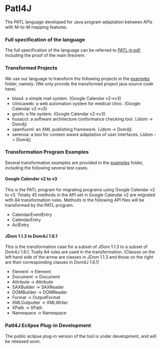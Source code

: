 # Patl4J
The PATL language developed for Java program adaptation between APIs with M-to-M mapping features.

### Full specification of the language
The full specification of the language can be referred to [PATL-tr.pdf](https://github.com/Mestway/Patl4J/blob/master/PATL-tr.pdf), including the proof of the main theorem.

### Transformed Projects
We use our language to transform the following projects in the [examples](https://github.com/Mestway/Patl4J/tree/master/examples) folder, namely: (We only provide the transformed project java source code here).

  * blasd: a simple mail system. (Google Calendar v2->v3)
  * clinicaweb: a web automation system for medical clinic. (Google Calendar v2->v3)
  * goofs: a file system. (Google Calendar v2->v3)
  * husacct: a software architecture conformance checking tool. (Jdom -> Dom4j)
  * openfuxml: an XML publishing framework. (Jdom -> Dom4j)
  * serenoa:  a tool for context-aware adaptation of user interfaces. (Jdom -> Dom4j)

### Transformation Program Examples
Several transformation examples are provided in the [examples](https://github.com/Mestway/Patl4J/tree/master/examples) folder, including the following several test cases.
#### Google Calender v2 to v3
  
  This is the PATL program for migrating programs using Google Calendar v2 to v3. Totally 45 methods in the API set in Google Calendar v2 are migrated with 84 transformation rules. Methods in the following API files will be transformed by the PATL program. 
  * CalendarEventEntry
  * CalendarEntry
  * AclEntry
  
#### JDom 1.1.3 to Dom4J 1.6.1
  
  This is the transformation case for a subset of JDom 1.1.3 to a subset of Dom4J 1.6.1. Toally 84 rules are used in the transformation.
  (Classes on the left hand side of the arrow are classes in JDom 1.1.3 and those on the right are their corresponding classes in Dom4J 1.6.1)
  * Element -> Element
  * Document -> Document
  * Attribute -> Attribute
  * SAXBuilder -> SAXReader
  * DOMBuilder -> DOMReader
  * Format -> OutputFormat
  * XMLOutputter -> XMLWriter
  * XPath -> XPath
  * Namespace -> Namespace

### Patl4J Eclipse Plug-in Development

The public eclipse plug-in version of the tool is under development, and will be released soon.

